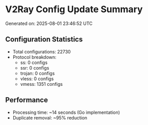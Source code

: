 # V2Ray Config Update Summary
Generated on: 2025-08-01 23:46:52 UTC

## Configuration Statistics
- Total configurations: 22730
- Protocol breakdown:
  - ss: 0 configs
  - ssr: 0 configs
  - trojan: 0 configs
  - vless: 0 configs
  - vmess: 1351 configs

## Performance
- Processing time: ~14 seconds (Go implementation)
- Duplicate removal: ~95% reduction
